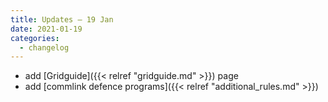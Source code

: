 ```yaml
---
title: Updates – 19 Jan
date: 2021-01-19
categories:
  - changelog
---
```


* add [Gridguide]({{< relref "gridguide.md" >}}) page
* add [commlink defence programs]({{< relref "additional_rules.md" >}}) 

 <!--more-->